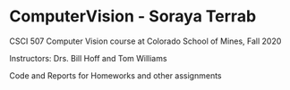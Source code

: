 # ComputerVision - Soraya Terrab
CSCI 507 Computer Vision course at Colorado School of Mines, Fall 2020

Instructors: Drs. Bill Hoff and Tom Williams

Code and Reports for Homeworks and other assignments
